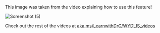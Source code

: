 This image was taken from the video explaining how to use this feature!

![Screenshot (5)](https://user-images.githubusercontent.com/62783715/157820697-5eca3e21-8b03-4c2d-aec5-0855658143bc.png)

Check out the rest of the videos at [aka.ms/LearnwithDrG/WYDLIS_videos](https://aka.ms/LearnwithDrG/WYDLIS_videos)
